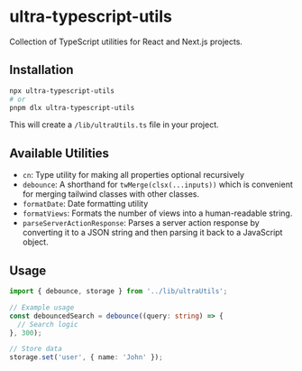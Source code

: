 # ultra-typescript-utils

Collection of TypeScript utilities for React and Next.js projects.

## Installation

```bash
npx ultra-typescript-utils
# or
pnpm dlx ultra-typescript-utils
```

This will create a `/lib/ultraUtils.ts` file in your project.

## Available Utilities

- `cn`: Type utility for making all properties optional recursively
- `debounce`: A shorthand for `twMerge(clsx(...inputs))` which is convenient for merging tailwind classes with other classes.
- `formatDate`: Date formatting utility
- `formatViews`: Formats the number of views into a human-readable string.
- `parseServerActionResponse`: Parses a server action response by converting it to a JSON string and then parsing it back to a JavaScript object.


## Usage

```typescript
import { debounce, storage } from '../lib/ultraUtils';

// Example usage
const debouncedSearch = debounce((query: string) => {
  // Search logic
}, 300);

// Store data
storage.set('user', { name: 'John' });
```
